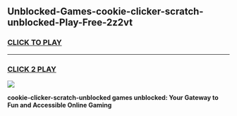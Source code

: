 
## Unblocked-Games-cookie-clicker-scratch-unblocked-Play-Free-2z2vt
<h3>
<a href="https://premium76.site?title=cookie-clicker-scratch-unblocked&ref=21A">CLICK TO PLAY</a></h3>
<hr>

<h3>
<a href="https://premium76.site?title=cookie-clicker-scratch-unblocked&ref=21A">CLICK 2 PLAY</a>
  
</h3>

<a href="https://premium76.site?title=cookie-clicker-scratch-unblocked&ref=21A"><img src="https://clearcache.store/games.png"></a>


**cookie-clicker-scratch-unblocked games unblocked: Your Gateway to Fun and Accessible Online Gaming**
